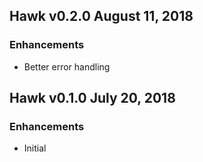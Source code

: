 ## Hawk v0.2.0 August 11, 2018

### Enhancements

* Better error handling

## Hawk v0.1.0 July 20, 2018

### Enhancements

* Initial

